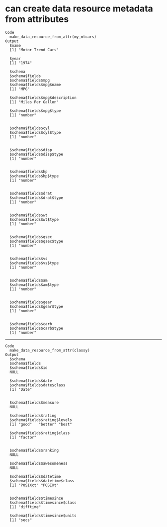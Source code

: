 # can create data resource metadata from attributes

    Code
      make_data_resource_from_attr(my_mtcars)
    Output
      $name
      [1] "Motor Trend Cars"
      
      $year
      [1] "1974"
      
      $schema
      $schema$fields
      $schema$fields$mpg
      $schema$fields$mpg$name
      [1] "MPG"
      
      $schema$fields$mpg$description
      [1] "Miles Per Gallon"
      
      $schema$fields$mpg$type
      [1] "number"
      
      
      $schema$fields$cyl
      $schema$fields$cyl$type
      [1] "number"
      
      
      $schema$fields$disp
      $schema$fields$disp$type
      [1] "number"
      
      
      $schema$fields$hp
      $schema$fields$hp$type
      [1] "number"
      
      
      $schema$fields$drat
      $schema$fields$drat$type
      [1] "number"
      
      
      $schema$fields$wt
      $schema$fields$wt$type
      [1] "number"
      
      
      $schema$fields$qsec
      $schema$fields$qsec$type
      [1] "number"
      
      
      $schema$fields$vs
      $schema$fields$vs$type
      [1] "number"
      
      
      $schema$fields$am
      $schema$fields$am$type
      [1] "number"
      
      
      $schema$fields$gear
      $schema$fields$gear$type
      [1] "number"
      
      
      $schema$fields$carb
      $schema$fields$carb$type
      [1] "number"
      
      
      
      

---

    Code
      make_data_resource_from_attr(classy)
    Output
      $schema
      $schema$fields
      $schema$fields$id
      NULL
      
      $schema$fields$date
      $schema$fields$date$class
      [1] "Date"
      
      
      $schema$fields$measure
      NULL
      
      $schema$fields$rating
      $schema$fields$rating$levels
      [1] "good"   "better" "best"  
      
      $schema$fields$rating$class
      [1] "factor"
      
      
      $schema$fields$ranking
      NULL
      
      $schema$fields$awesomeness
      NULL
      
      $schema$fields$datetime
      $schema$fields$datetime$class
      [1] "POSIXct" "POSIXt" 
      
      
      $schema$fields$timesince
      $schema$fields$timesince$class
      [1] "difftime"
      
      $schema$fields$timesince$units
      [1] "secs"
      
      
      
      

